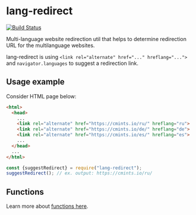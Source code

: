 # lang-redirect

[![Build Status](https://travis-ci.org/Manvel/lang-redirect.svg?branch=master)](https://travis-ci.org/Manvel/lang-redirect)

Multi-language website redirection util that helps to determine redirection URL
for the multilanguage websites.

lang-redirect is using `<link rel="alternate" href="..." hreflang="...">` and
`navigator.languages` to suggest a redirection link.

## Usage example

Consider HTML page below:
```html
<html>
  <head>
    ...
    <link rel="alternate" href="https://cmints.io/ru/" hreflang="ru">
    <link rel="alternate" href="https://cmints.io/de/" hreflang="de">
    <link rel="alternate" href="https://cmints.io/es/" hreflang="es">
    ...
  </head>
  ...
</html>
```

```js
const {suggestRedirect} = require("lang-redirect");
suggestRedirect(); // ex. output: https://cmints.io/ru/
```

## Functions

Learn more about [functions here](/FUNCTIONS.md).
